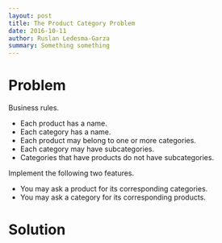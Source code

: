 ```yaml
---
layout: post
title: The Product Category Problem
date: 2016-10-11
author: Ruslan Ledesma-Garza
summary: Something something
---
```




# Problem

Business rules.

- Each product has a name.
- Each category has a name.
- Each product may belong to one or more categories.
- Each category may have subcategories.
- Categories that have products do not have subcategories.

Implement the following two features.

- You may ask a product for its corresponding categories.
- You may ask a category for its corresponding products.

# Solution

